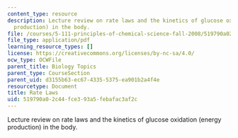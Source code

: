 ```yaml
---
content_type: resource
description: Lecture review on rate laws and the kinetics of glucose oxidation (energy
  production) in the body.
file: /courses/5-111-principles-of-chemical-science-fall-2008/519790a02c44fce393a5febafac3af2c_bioex_lect31.pdf
file_type: application/pdf
learning_resource_types: []
license: https://creativecommons.org/licenses/by-nc-sa/4.0/
ocw_type: OCWFile
parent_title: Biology Topics
parent_type: CourseSection
parent_uid: d3155b63-ec67-4335-5375-ea901b2a4f4e
resourcetype: Document
title: Rate Laws
uid: 519790a0-2c44-fce3-93a5-febafac3af2c
---
```

Lecture review on rate laws and the kinetics of glucose oxidation (energy production) in the body.